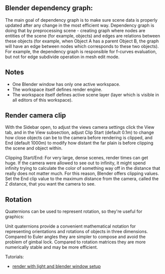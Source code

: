 
Blender dependency graph:
---
The main goal of dependency graph is to make sure scene data is properly updated after any change in the most efficient way. Dependency graph is doing that by preprocessing scene - creating graph where nodes are entities of the scene (for example, objects) and edges are relations between these objects (for example, when Object A has a parent Object B, the graph will have an edge between nodes which corresponds to these two objects). For example, the dependency graph is responsible for f-curves evaluation, but not for edge subdivide operation in mesh edit mode.


Notes
---
- One Blender window has only one active workspace.
- The workspace itself defines render engine.
- The workspace itself defines active scene layer (layer which is visible in all editors of this workspace).


Render camera clip
---
With the Sidebar open, to adjust the views camera settings click the View tab, and in the View subsection, adjust Clip Start (default 0.1m) to change how close objects can be to the camera before rendering is clipped, and End (default 1000m) to modify how distant the far plain is before clipping the scene and object within.

Clipping Start/End: For very large, dense scenes, render times can get huge. If the camera were
allowed to see out to infinity, it might spend infinity trying to calculate the color of something
way off in the distance that really does not matter much. For this reason, Blender offers clipping
values. Set the End clip value to the maximum distance from the camera, called the Z distance,
that you want the camera to see. 


Rotation
---
Quaternions can be used to represent rotation, so they're useful for graphics:

Unit quaternions provide a convenient mathematical notation for representing orientations and rotations of objects in three dimensions. Compared to Euler angles they are simpler to compose and avoid the problem of gimbal lock. Compared to rotation matrices they are more numerically stable and may be more efficient.


Tutorials:
- [render with light and blender window setup](https://www.youtube.com/watch?v=lr3-M1P6JYo&ab_channel=CGBoost)

